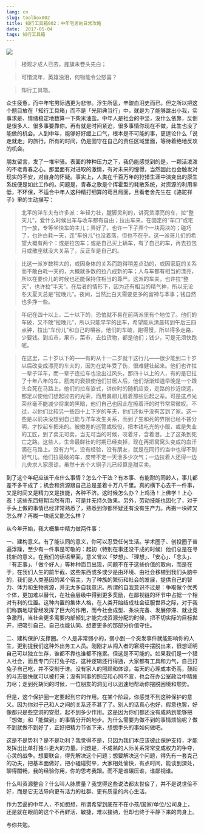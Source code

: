 ```yaml
---
lang: cn
slug: toolbox002
title: 知行工具箱002：中年宅男的日常攻略
date:  2017-05-04
tags: 知行工具箱
---
```

<!-- more -->
![](http://oouh9u8nz.bkt.gdipper.com//toolbox002.jpg)

> 楼观才成人已去，旌旗未卷头先白；

> 可惜流年，英雄浊泪，何物能令公怒喜？

> 知行工具箱。

众生疲惫，而中年宅男际遇更为悲惨。浮生所思，辛酸血泪史而已。但之所以把这个题目放在「知行工具箱」而不是「光阴典当行」中，就是为了能够跳出小我，实事求是、情绪稳定地数算一下柴米油盐。中年人是社会的中坚，没什么依靠，反倒是很多人、很多事要靠你。再有就是时间紧迫，很多事情你现在不做，此生也没了能做的机会。人到中年，能够好好缓上口气，根本是不可能的事，更遑论什么「说走就走」的旅行。所有的时间，仍是固守在自己的责任区域里面，等待着绝地反攻的机会。

朋友留言，发了一堆牢骚。表面的种种压力之下，我仍能感觉到的是，一颗活泼泼的不老青春之心。那里面有对进取的激情，有对未来的憧憬，当然因此也会触发对现实的不安，对自身的怀疑。事实上，人类在千百万年的狩猎生涯中演变出的原生系统便是如此工作的。问题是，青春之歌是个挥霍型的耗散系统，对资源的利用率低，不环保，不适合中年人这种精打细算的苟且局面，且看老舍先生在《骆驼祥子》里的生动描写：

> 北平的洋车夫有许多派：年轻力壮，腿脚灵利的，讲究赁漂亮的车，拉“整天儿”，爱什么时候出车与收车都有自由；拉出车来，在固定的“车口”或宅门一放，专等坐快车的主儿；弄好了，也许一下子弄个一块两块的；碰巧了，也许白耗一天，连“车份儿”也没着落，但也不在乎。这一派哥儿们的希望大概有两个：或是拉包车；或是自己买上辆车，有了自己的车，再去拉包月或散座就没大关系了，反正车是自己的。 

> 比这一派岁数稍大的，或因身体的关系而跑得稍差点劲的，或因家庭的关系而不敢白耗一天的，大概就多数的拉八成新的车；人与车都有相当的漂亮，所以在要价儿的时候也还能保持住相当的尊严。这派的车夫，也许拉“整天”，也许拉“半天”。在后者的情形下，因为还有相当的精气神，所以无论冬天夏天总是“拉晚儿”。夜间，当然比白天需要更多的留神与本事；钱自然也多挣一些。 

> 年纪在四十以上，二十以下的，恐怕就不易在前两派里有个地位了。他们的车破，又不敢“拉晚儿”，所以只能早早的出车，希望能从清晨转到午后三四点钟，拉出“车份儿”和自己的嚼谷。他们的车破，跑得慢，所以得多走路，少要钱。到瓜市，果市，菜市，去拉货物，都是他们；钱少，可是无须快跑呢。 

> 在这里，二十岁以下的——有的从十一二岁就干这行儿——很少能到二十岁以后改变成漂亮的车夫的，因为在幼年受了伤，很难健壮起来。他们也许拉一辈子洋车，而一辈子连拉车也没出过风头。那四十以上的人，有的是已拉了十年八年的车，筋肉的衰损使他们甘居人后，他们渐渐知道早晚是一个跟头会死在马路上。他们的拉车姿式，讲价时的随机应变，走路的抄近绕远，都足以使他们想起过去的光荣，而用鼻翅儿扇着那些后起之辈。可是这点光荣丝毫不能减少将来的黑暗，他们自己也因此在擦着汗的时节常常微叹。不过，以他们比较另一些四十上下岁的车夫，他们还似乎没有苦到了家。这一些是以前决没想到自己能与洋车发生关系，而到了生和死的界限已经不甚分明，才抄起车把来的。被撤差的巡警或校役，把本钱吃光的小贩，或是失业的工匠，到了卖无可卖，当无可当的时候，咬着牙，含着泪，上了这条到死亡之路。这些人，生命最鲜壮的时期已经卖掉，现在再把窝窝头变成的血汗滴在马路上。没有力气，没有经验，没有朋友，就是在同行的当中也得不到好气儿。他们拉最破的车，皮带不定一天泄多少次气；一边拉着人还得一边儿央求人家原谅，虽然十五个大铜子儿已经算是甜买卖。 

<!-- 时至今日，我们仍然需要寻找理性与情感合理的搭配比例，建立自我的鼓励和支撑系统。清华孙立平教授提中国社会的三大问题：国家的方向感，精英和上层的安全感，老百姓的希望感。在下人微言轻，想谈谈中年人的希望在哪里。 -->
到了这个年纪应该干点什么事情？怎么个干法？有本事、有能耐的同龄人，事儿都差不多干成了；机会和资源跟自己总是差着十万八千里。真的横下心去干一件事，又是时间又是精力又是技能，各种不济。这时候怎么办？上鸡汤！上佛学！上心态！这些东西短期当然有用，可是并无持久效果。另外，劳动技能也固化了，对于手头上做的事情已经非常熟悉了，熟悉到你都怀疑还有没有生产力。再搬一块砖又怎么样？再糊一块纸又能怎么样？

从今年开始，我大概集中精力做两件事：

一、建构意义。有了能认同的意义，你可以忍受任何生活。学术圈子、创投圈子普遍浮躁，至少有一件事是可敬的：起初（特别在事还没干成的时候）他们总是在寻找新的意义。在我们的话语里面，意义曾以「梦想」、「理想」、「安心」、「念头」、「有正事」、「做个好人」等种种面目出现，问题不在于这些价值的取向，而是在于，在我们人生的前半截，这些东西或多或少是由环境、由社会移植到我们头脑中的，我们是人类基因的某个宿主，为了种族的繁衍和社会的发展，提供自己的智力、体力和生物资源，并无太多自我意识。所谓的自我意识不过是：争取做个优秀个体，更加难以替代，在社会层级中得到更多奖励，在鄙视链的环节中占据一个相对有利的位置。这种内置的集体人格，在人类开始结成社会征服世界之际，对于我们称霸地球曾经发挥了巨大的作用，而今社会成型、条块完备、发展停滞、就业竞争激烈，当社会更多需要内部倾轧才能完成资源分配的时候，把不切实际的目标拋开，把吸引自己、自己也能认同、想要更多的那部分价值守住。

<!-- 技术并没有改善人们的生活，其实就是更多的压迫、更多的反抗。更多的活力，更多的环境适应者。并不是说一味适应环境就好，而是真正的强者只能从环境适应者中产生，强者不会从淘汰种群中产生。 -->
二、建构保护/支撑圈。个人是非常弱小的，弱小到一个突发事件就能影响你的人生，更别提我们这种外出务工人员。刚刚才从闯入者的窘境中摆脱出来，很想证明自己可以独立生存，谁都不靠也谁都不拖累。但这是不可能的。如果我们是一个猎人社会，而且专门只打兔子吃，这种逻辑还行得通，大家都有工具和力气，自己打兔子自己吃，并不受制于谁。没有家人的照顾和体谅，每天的心理成本奇高，鼓起的斗志很快就可以被打来；没有同事的照应和心照不宣，也会在办公室政治中精疲力尽；走到死胡同的时候，一位朋友的洞见可以迅速地帮助你摆脱困境和颓势。

但是，这个保护圈一定要起到它的作用。在某个阶段，你感觉不到这种保护的意义。因为你对于己和人之间的关系还不甚了了。别人的话真心也好，假意也罢，好像都只是些空洞的安慰，起不到多少作用。这是因为你们都还没有成熟到能够把「想做」和「能做到」的事情分开的地步。为什么需要为做不到的事情烦恼呢？做不到就做不到好了，正好把精力节省下来，想想手头的事如何做吧。

这是不是势利？是不是功利？我觉得不是，只因为我们本应该彼此保护支持，才能发挥出比单打独斗更大的力量。问题是，不成熟的人际关系常常变成权力的争夺，心灵的战争。想要联合，得先解决这个问题；想要解决这个问题，得先有一套克己的功夫，把基本面做好，把小磕碰熨平，大家相处愉快，有点时间，能谈到深处，聊得酣畅，我的经验你用，你的思考我跟。而不是谁碾压谁，谁鄙视谁。

什么叫资源整合？什么叫人脉质量？我觉得这些说法都太世侩了，并不是说世侩不好，而是它无法导向更有活力的社群、更有质量的内心生活。

作为苦逼的中年人，不如想想，所谓希望到底在不在小孩/国家/单位/公司身上，还是就在眼前的这个不再鲜活、敏捷，难以接纳，但却也终于平静下来的肉身上。

与你共勉。
